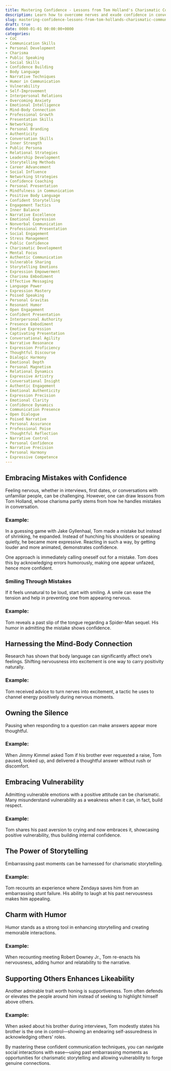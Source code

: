 ```yaml
---
title: Mastering Confidence - Lessons from Tom Holland's Charismatic Communication Skills
description: Learn how to overcome nerves and exude confidence in conversations by analyzing the charismatic communication techniques of Tom Holland.
slug: mastering-confidence-lessons-from-tom-hollands-charismatic-communication-skills
draft: true
date: 0000-01-01 00:00:00+0000
categories:
- CoC
- Communication Skills
- Personal Development
- Charisma
- Public Speaking
- Social Skills
- Confidence Building
- Body Language
- Narrative Techniques
- Humor in Communication
- Vulnerability
- Self-Improvement
- Interpersonal Relations
- Overcoming Anxiety
- Emotional Intelligence
- Mind-Body Connection
- Professional Growth
- Presentation Skills
- Networking
- Personal Branding
- Authenticity
- Conversation Skills
- Inner Strength
- Public Persona
- Relational Strategies
- Leadership Development
- Storytelling Methods
- Career Advancement
- Social Influence
- Networking Strategies
- Confidence Coaching
- Personal Presentation
- Mindfulness in Communication
- Positive Body Language
- Confident Storytelling
- Engagement Tactics
- Inner Balance
- Narrative Excellence
- Emotional Expression
- Nonverbal Communication
- Professional Presentation
- Social Engagement
- Stress Management
- Public Confidence
- Charismatic Development
- Mental Focus
- Authentic Communication
- Vulnerable Sharing
- Storytelling Emotions
- Expression Empowerment
- Charisma Embodiment
- Effective Messaging
- Language Power
- Expression Mastery
- Poised Speaking
- Personal Gravitas
- Resonant Humor
- Open Engagement
- Confident Presentation
- Interpersonal Authority
- Presence Embodiment
- Emotive Expression
- Captivating Presentation
- Conversational Agility
- Narrative Resonance
- Expression Proficiency
- Thoughtful Discourse
- Dialogic Harmony
- Emotional Depth
- Personal Magnetism
- Relational Dynamics
- Expressive Artistry
- Conversational Insight 
- Authentic Engagement
- Emotional Authenticity
- Expression Precision
- Emotional Clarity
- Confidence Dynamics
- Communication Presence
- Open Dialogue
- Poised Narrative
- Personal Assurance
- Professional Poise
- Thoughtful Reflection
- Narrative Control
- Personal Confidence
- Narrative Precision
- Personal Harmony
- Expressive Competence    
---
```


## Embracing Mistakes with Confidence

Feeling nervous, whether in interviews, first dates, or conversations with unfamiliar people, can be challenging. However, one can draw lessons from Tom Holland, whose charisma partly stems from how he handles mistakes in conversation.

### **Example:**

In a guessing game with Jake Gyllenhaal, Tom made a mistake but instead of shrinking, he expanded. Instead of hunching his shoulders or speaking quietly, he became more expressive. Reacting in such a way, by getting louder and more animated, demonstrates confidence.

One approach is immediately calling oneself out for a mistake. Tom does this by acknowledging errors humorously, making one appear unfazed, hence more confident.

### Smiling Through Mistakes

If it feels unnatural to be loud, start with smiling. A smile can ease the tension and help in preventing one from appearing nervous.

### **Example:**

Tom reveals a past slip of the tongue regarding a Spider-Man sequel. His humor in admitting the mistake shows confidence.

## Harnessing the Mind-Body Connection

Research has shown that body language can significantly affect one’s feelings. Shifting nervousness into excitement is one way to carry positivity naturally.

### **Example:**

Tom received advice to turn nerves into excitement, a tactic he uses to channel energy positively during nervous moments.

## Owning the Silence

Pausing when responding to a question can make answers appear more thoughtful.

### **Example:**

When Jimmy Kimmel asked Tom if his brother ever requested a raise, Tom paused, looked up, and delivered a thoughtful answer without rush or discomfort.

## Embracing Vulnerability

Admitting vulnerable emotions with a positive attitude can be charismatic. Many misunderstand vulnerability as a weakness when it can, in fact, build respect.

### **Example:**

Tom shares his past aversion to crying and now embraces it, showcasing positive vulnerability, thus building internal confidence.

## The Power of Storytelling

Embarrassing past moments can be harnessed for charismatic storytelling.

### **Example:**

Tom recounts an experience where Zendaya saves him from an embarrassing stunt failure. His ability to laugh at his past nervousness makes him appealing.

## Charm with Humor

Humor stands as a strong tool in enhancing storytelling and creating memorable interactions.

### **Example:**

When recounting meeting Robert Downey Jr., Tom re-enacts his nervousness, adding humor and relatability to the narrative.

## Supporting Others Enhances Likeability

Another admirable trait worth honing is supportiveness. Tom often defends or elevates the people around him instead of seeking to highlight himself above others.

### **Example:**

When asked about his brother during interviews, Tom modestly states his brother is the one in control—showing an endearing self-assuredness in acknowledging others' roles.

By mastering these confident communication techniques, you can navigate social interactions with ease—using past embarrassing moments as opportunities for charismatic storytelling and allowing vulnerability to forge genuine connections.
